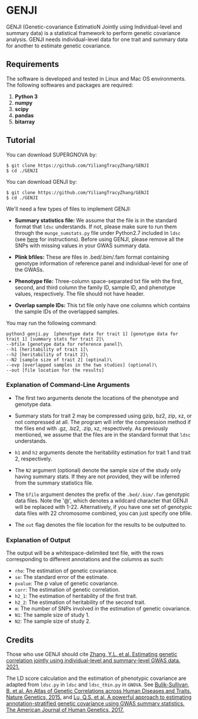 # GENJI

GENJI (Genetic-covariance EstimatioN Jointly using Individual-level and summary data) is a statistical framework to perform genetic covariance analysis. GENJI needs individual-level data for one trait and summary data for another to estimate genetic covariance.

## Requirements

The software is developed and tested in Linux and Mac OS environments. The following softwares and packages are required:

1. **Python 3**
2. **numpy**
3. **scipy**
4. **pandas**
6. **bitarray**

## Tutorial

You can download SUPERGNOVA by:

```
$ git clone https://github.com/YiliangTracyZhang/GENJI
$ cd ./GENJI
```

You can download GENJI by:

```
$ git clone https://github.com/YiliangTracyZhang/GENJI
$ cd ./GENJI
```

We'll need a few types of files to implement GENJI:

- **Summary statistics file:** We assume that the file is in the standard format that ``ldsc`` understands. If not, please make sure to run them through the ``munge_sumstats.py`` file under Python2.7 included in ``ldsc`` (see [here](https://github.com/bulik/ldsc/wiki/Heritability-and-Genetic-Correlation#reformatting-summary-statistics) for instructions). Before using GENJI, please remove all the SNPs with missing values in your GWAS summary data.

- **Plink bfiles:** These are files in .bed/.bim/.fam format containing genotype information of reference panel and individual-level for one of the GWASs.

- **Phenotype file:** Three-column space-separated txt file with the first, second, and third column the family ID, sample ID, and phenotype values, respectively. The file should not have header.

- **Overlap sample IDs:** This txt file only have one columns which contains the sample IDs of the overlapped samples.

You may run the following command:

```
python3 genji.py  [phenotype data for trait 1] [genotype data for trait 1] [summary stats for trait 2]\
--bfile [genotype data for reference panel]\
--h1 [heritability of trait 1]\
--h2 [heritability of trait 2]\
--N2 [sample size of trait 2] (optinal)\
--ovp [overlapped samples in the two studies] (optional)\
--out [file location for the results]
```

### Explanation of Command-Line Arguments

- The first two arguments denote the locations of the phenotype and genotype data. 

- Summary stats for trait 2 may be compressed using gzip, bz2, zip, xz, or not compressed at all. The program will infer the compression method if the files end with .gz, .bz2, .zip, xz, respectively. As previously mentioned, we assume that the files are in the standard format that `ldsc` understands.

- `h1` and `h2` arguments denote the heritability estimation for trait 1 and trait 2, respectively.

- The `N2` argument (optional) denote the sample size of the study only having summary stats. If they are not provided, they will be inferred from the summary statistics file.

- The `bfile` argument denotes the prefix of the `.bed/.bim/.fam` genotypic data files. Note the '@', which denotes a wildcard character that GENJI will be replaced with 1-22. Alternatively, if you have one set of genotypic data files with 22 chromosome combined, you can just specify one bfile.

- The `out` flag denotes the file location for the results to be outputted to.

### Explanation of Output
The output will be a whitespace-delimited text file, with the rows corresponding to different annotations and the columns as such:

- `rho`: The estimation of genetic covariance.
- `se`: The standard error of the estimate.
- `pvalue`: The p value of genetic covariance.
- `corr`: The estimation of genetic correlation.
- `h2_1`: The estimation of heritability of the first trait.
- `h2_2`: The estimation of heritability of the second trait.
- `m`: The number of SNPs involved in the estimation of genetic covariance.
- `N1`: The sample size of study 1.
- `N2`: The sample size of study 2.


## Credits

Those who use GENJI should cite [Zhang, Y.L. et al. Estimating genetic correlation jointly using individual-level and summary-level GWAS data. 2021.](https://www.biorxiv.org/content/10.1101/2021.08.18.456908v1)

The LD score calculation  and the estimation of phenotypic covariance are adapted from `ldsc.py` in  `ldsc` and `ldsc_thin.py` in `GNOVA`. See [Bulik-Sullivan, B. et al. An Atlas of Genetic Correlations across Human Diseases and Traits. Nature Genetics, 2015.](https://www.nature.com/articles/ng.3406) and [Lu, Q.S. et al. A powerful approach to estimating annotation-stratified genetic covariance using GWAS summary statistics. The American Journal of Human Genetics, 2017.](https://www.cell.com/ajhg/fulltext/S0002-9297(17)30453-6)


